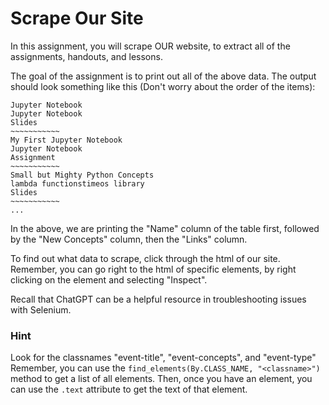 # Scrape Our Site
In this assignment, you will scrape OUR website, to extract all of the assignments, handouts, and lessons.

The goal of the assignment is to print out all of the above data. The output should look something like this (Don't worry about the order of the items):

```
Jupyter Notebook
Jupyter Notebook
Slides
~~~~~~~~~~~
My First Jupyter Notebook
Jupyter Notebook
Assignment
~~~~~~~~~~~
Small but Mighty Python Concepts
lambda functionstimeos library
Slides
~~~~~~~~~~~
...
```

In the above, we are printing the "Name" column of the table first, followed by the "New Concepts" column, then the "Links" column. 

To find out what data to scrape, click through the html of our site. Remember, you can go right to the html of specific elements, by right clicking on the element and selecting "Inspect".

Recall that ChatGPT can be a helpful resource in troubleshooting issues with Selenium.

### Hint
Look for the classnames "event-title", "event-concepts", and "event-type"
Remember, you can use the `find_elements(By.CLASS_NAME, "<classname>")` method to get a list of all elements.
Then, once you have an element, you can use the `.text` attribute to get the text of that element.